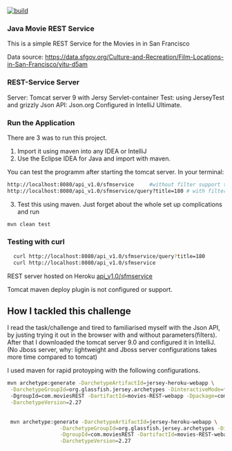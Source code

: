 [![build](https://img.shields.io/travis/seekaddo/movies-REST-webapp.svg)](https://travis-ci.org/seekaddo/movies-REST-webapp)
### Java Movie REST Service

This is a simple REST Service for the Movies in in San Francisco

Data source: https://data.sfgov.org/Culture-and-Recreation/Film-Locations-in-San-Francisco/yitu-d5am

### REST-Service Server
Server: Tomcat server 9 with Jersy Servlet-container
Test: using  JerseyTest and grizzly
Json API: Json.org
Configured in IntelliJ Ultimate.



### Run the Application

There are 3 was to run this project.
1. Import it using maven into any IDEA or IntelliJ
2. Use the Eclipse IDEA for Java and import with maven.

You can test the programm after starting the tomcat server.
In your terminal:
```bash
http://localhost:8080/api_v1.0/sfmservice     #without filter support to output all the movies in json.
http://localhost:8080/api_v1.0/sfmservice/query?title=180 # with filter support 

```


3. Test this using maven. Just forget about the whole set up complications and run
```bash
mvn clean test
```

### Testing with curl

```bash
  curl http://localhost:8080/api_v1.0/sfmservice/query?title=180
  curl http://localhost:8080/api_v1.0/sfmservice

```

REST server hosted on Heroku [api_v1.0/sfmservice](https://movies-rest-server.herokuapp.com/api_v1.0/sfmservice/)


 Tomcat maven deploy plugin is not configured or support.


## How I tackled this challenge

I read the task/challenge and tired to familiarised myself with the Json API, by justing trying it out in the browser
with and without parameters(filters).
After that I downloaded the tomcat server 9.0 and configured it in IntelliJ. (No Jboss server, why: lightweight and Jboss server configurations takes more time compared to tomcat)

I used maven for rapid protoyping with the following configurations.

```bash
mvn archetype:generate -DarchetypeArtifactId=jersey-heroku-webapp \
 -DarchetypeGroupId=org.glassfish.jersey.archetypes -DinteractiveMode=false \ 
 -DgroupId=com.moviesREST -DartifactId=movies-REST-webapp -Dpackage=com.moviesREST \
 -DarchetypeVersion=2.27
 
 
 mvn archetype:generate -DarchetypeArtifactId=jersey-heroku-webapp \
                 -DarchetypeGroupId=org.glassfish.jersey.archetypes -DinteractiveMode=false \
                 -DgroupId=com.moviesREST -DartifactId=movies-REST-webapp -Dpackage=com.moviesREST \
                 -DarchetypeVersion=2.27
 
```
